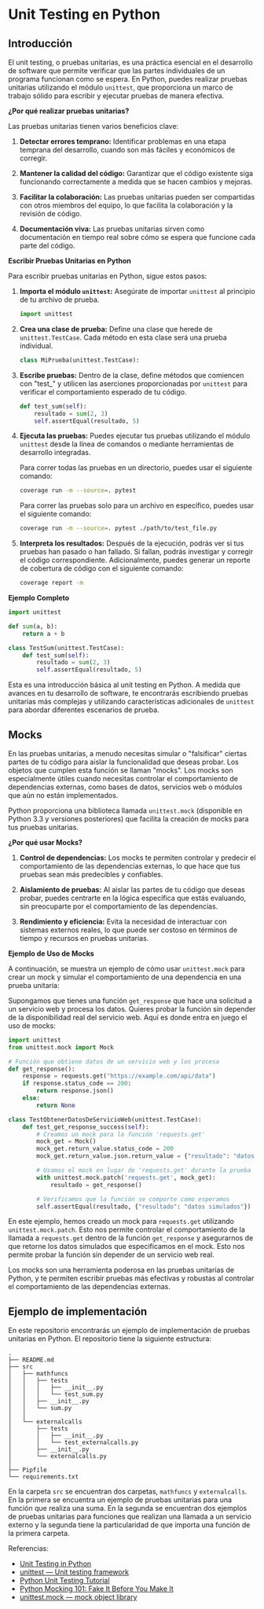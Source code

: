 
# Unit Testing en Python

## Introducción

El unit testing, o pruebas unitarias, es una práctica esencial en el desarrollo de software que permite verificar que las partes individuales de un programa funcionan como se espera. En Python, puedes realizar pruebas unitarias utilizando el módulo `unittest`, que proporciona un marco de trabajo sólido para escribir y ejecutar pruebas de manera efectiva.

**¿Por qué realizar pruebas unitarias?**

Las pruebas unitarias tienen varios beneficios clave:

1. **Detectar errores temprano:** Identificar problemas en una etapa temprana del desarrollo, cuando son más fáciles y económicos de corregir.

2. **Mantener la calidad del código:** Garantizar que el código existente siga funcionando correctamente a medida que se hacen cambios y mejoras.

3. **Facilitar la colaboración:** Las pruebas unitarias pueden ser compartidas con otros miembros del equipo, lo que facilita la colaboración y la revisión de código.

4. **Documentación viva:** Las pruebas unitarias sirven como documentación en tiempo real sobre cómo se espera que funcione cada parte del código.

**Escribir Pruebas Unitarias en Python**

Para escribir pruebas unitarias en Python, sigue estos pasos:

1. **Importa el módulo `unittest`:** Asegúrate de importar `unittest` al principio de tu archivo de prueba.

   ```python
   import unittest
   ```

2. **Crea una clase de prueba:** Define una clase que herede de `unittest.TestCase`. Cada método en esta clase será una prueba individual.

   ```python
   class MiPrueba(unittest.TestCase):
   ```

3. **Escribe pruebas:** Dentro de la clase, define métodos que comiencen con "test_" y utilicen las aserciones proporcionadas por `unittest` para verificar el comportamiento esperado de tu código.

   ```python
   def test_sum(self):
       resultado = sum(2, 3)
       self.assertEqual(resultado, 5)
   ```

4. **Ejecuta las pruebas:** Puedes ejecutar tus pruebas utilizando el módulo `unittest` desde la línea de comandos o mediante herramientas de desarrollo integradas.

    Para correr todas las pruebas en un directorio, puedes usar el siguiente comando:

    ```bash
    coverage run -m --source=. pytest
    ```

    Para correr las pruebas solo para un archivo en específico, puedes usar el siguiente comando:

    ```bash
    coverage run -m --source=. pytest ./path/to/test_file.py
    ```

5. **Interpreta los resultados:** Después de la ejecución, podrás ver si tus pruebas han pasado o han fallado. Si fallan, podrás investigar y corregir el código correspondiente. Adicionalmente, puedes generar un reporte de cobertura de código con el siguiente comando:

    ```bash 
    coverage report -m
    ```

**Ejemplo Completo**

```python
import unittest

def sum(a, b):
    return a + b

class TestSum(unittest.TestCase):
    def test_sum(self):
        resultado = sum(2, 3)
        self.assertEqual(resultado, 5)

```

Esta es una introducción básica al unit testing en Python. A medida que avances en tu desarrollo de software, te encontrarás escribiendo pruebas unitarias más complejas y utilizando características adicionales de `unittest` para abordar diferentes escenarios de prueba.


## Mocks

En las pruebas unitarias, a menudo necesitas simular o "falsificar" ciertas partes de tu código para aislar la funcionalidad que deseas probar. Los objetos que cumplen esta función se llaman "mocks". Los mocks son especialmente útiles cuando necesitas controlar el comportamiento de dependencias externas, como bases de datos, servicios web o módulos que aún no están implementados.

Python proporciona una biblioteca llamada `unittest.mock` (disponible en Python 3.3 y versiones posteriores) que facilita la creación de mocks para tus pruebas unitarias.

**¿Por qué usar Mocks?**

1. **Control de dependencias:** Los mocks te permiten controlar y predecir el comportamiento de las dependencias externas, lo que hace que tus pruebas sean más predecibles y confiables.

2. **Aislamiento de pruebas:** Al aislar las partes de tu código que deseas probar, puedes centrarte en la lógica específica que estás evaluando, sin preocuparte por el comportamiento de las dependencias.

3. **Rendimiento y eficiencia:** Evita la necesidad de interactuar con sistemas externos reales, lo que puede ser costoso en términos de tiempo y recursos en pruebas unitarias.

**Ejemplo de Uso de Mocks**

A continuación, se muestra un ejemplo de cómo usar `unittest.mock` para crear un mock y simular el comportamiento de una dependencia en una prueba unitaria:

Supongamos que tienes una función `get_response` que hace una solicitud a un servicio web y procesa los datos. Quieres probar la función sin depender de la disponibilidad real del servicio web. Aquí es donde entra en juego el uso de mocks:

```python
import unittest
from unittest.mock import Mock

# Función que obtiene datos de un servicio web y los procesa
def get_response():
    response = requests.get("https://example.com/api/data")
    if response.status_code == 200:
        return response.json()
    else:
        return None

class TestObtenerDatosDeServicioWeb(unittest.TestCase):
    def test_get_response_success(self):
        # Creamos un mock para la función 'requests.get'
        mock_get = Mock()
        mock_get.return_value.status_code = 200
        mock_get.return_value.json.return_value = {"resultado": "datos simulados"}

        # Usamos el mock en lugar de 'requests.get' durante la prueba
        with unittest.mock.patch('requests.get', mock_get):
            resultado = get_response()

        # Verificamos que la función se comporte como esperamos
        self.assertEqual(resultado, {"resultado": "datos simulados"})

```

En este ejemplo, hemos creado un mock para `requests.get` utilizando `unittest.mock.patch`. Esto nos permite controlar el comportamiento de la llamada a `requests.get` dentro de la función `get_response` y asegurarnos de que retorne los datos simulados que especificamos en el mock. Esto nos permite probar la función sin depender de un servicio web real.

Los mocks son una herramienta poderosa en las pruebas unitarias de Python, y te permiten escribir pruebas más efectivas y robustas al controlar el comportamiento de las dependencias externas.


## Ejemplo de implementación

En este repositorio encontrarás un ejemplo de implementación de pruebas unitarias en Python. El repositorio tiene la siguiente estructura:

```
.
├── README.md
├── src
│   ├── mathfuncs
│   │   ├── tests
│   │   │   ├── __init__.py
│   │   │   └── test_sum.py
│   │   ├── __init__.py
│   │   └── sum.py
│   │
│   └── externalcalls
│       ├── tests
│       │   ├── __init__.py
│       │   └── test_externalcalls.py
│       ├── __init__.py
│       └── externalcalls.py
│
├── Pipfile
└── requirements.txt

```

En la carpeta `src` se encuentran dos carpetas, `mathfuncs` y `externalcalls`. En la primera se encuentra un ejemplo de pruebas unitarias para una función que realiza una suma. En la segunda se encuentran dos ejemplos de pruebas unitarias para funciones que realizan una llamada a un servicio externo y la segunda tiene la particularidad de que importa una función de la primera carpeta.



Referencias:

- [Unit Testing in Python](https://realpython.com/python-testing/)
- [unittest — Unit testing framework](https://docs.python.org/3/library/unittest.html)
- [Python Unit Testing Tutorial](https://www.youtube.com/watch?v=6tNS--WetLI)
- [Python Mocking 101: Fake It Before You Make It](https://www.toptal.com/python/an-introduction-to-mocking-in-python)
- [unittest.mock — mock object library](https://docs.python.org/3/library/unittest.mock.html)